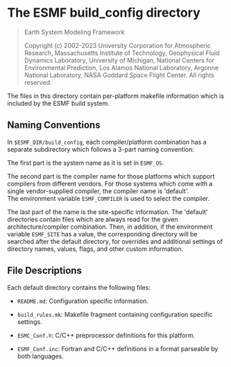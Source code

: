 # The ESMF build_config directory

> Earth System Modeling Framework
> 
> Copyright (c) 2002-2023 University Corporation for Atmospheric Research, Massachusetts Institute of Technology, Geophysical Fluid Dynamics Laboratory, University of Michigan, National Centers for Environmental Prediction, Los Alamos National Laboratory, Argonne National Laboratory, NASA Goddard Space Flight Center. All rights reserved.

The files in this directory contain per-platform makefile information which is 
included by the ESMF build system.

## Naming Conventions

In `$ESMF_DIR/build_config`, each compiler/platform combination has
a separate subdirectory which follows a 3-part naming convention:

The first part is the system name as it is set in `ESMF_OS`.

The second part is the compiler name for those platforms which support
compilers from different vendors.  For those systems which come with a
single vendor-supplied compiler, the compiler name is 'default'.  
The environment variable `ESMF_COMPILER` is used to select the compiler.

The last part of the name is the site-specific information. The 'default'
directories contain files which are always read for the given 
architecture/compiler combination. Then, in addition, if the environment
variable `ESMF_SITE` has a value, the corresponding directory will be 
searched after the default directory, for overrides and additional settings 
of directory names, values, flags, and other custom information.

## File Descriptions

Each default directory contains the following files:

- `README.md`: Configuration specific information.

- `build_rules.mk`: Makefile fragment containing configuration specific settings.

- `ESMC_Conf.h`: C/C++ preprocessor definitions for this platform.

- `ESMF_Conf.inc`: Fortran and C/C++ definitions in a format parseable by both languages.         

 
